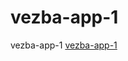 # vezba-app-1
vezba-app-1
<a href="https://draganaberbatovic.github.io/vezba-app-1">vezba-app-1</a>
